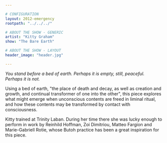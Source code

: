 ```yaml
---

# CONFIGURATION
layout: 2012-emergency
rootpath: "../../../"

# ABOUT THE SHOW - GENERIC
artist: "Kitty Graham"
show: "The Bare Earth"

# ABOUT THE SHOW - LAYOUT
header_image: "header.jpg"

---
```


*You stand before a bed of earth. Perhaps it is empty, still, peaceful. Perhaps it is not.* 
            
Using a bed of earth, "the place of death and decay, as well as creation and growth, and continual transformer of one into the other", this piece explores what might emerge when unconscious contents are freed in liminal ritual, and how these contents may be transformed by contact with consciousness.    

Kitty trained at Trinity Laban. During her time there she was lucky enough to perform in work by Reinhild Hoffman, Zoi Dimitriou, Matteo Fargion and Marie-Gabriell Rotie, whose Butoh practice has been a great inspiration for this piece.    

